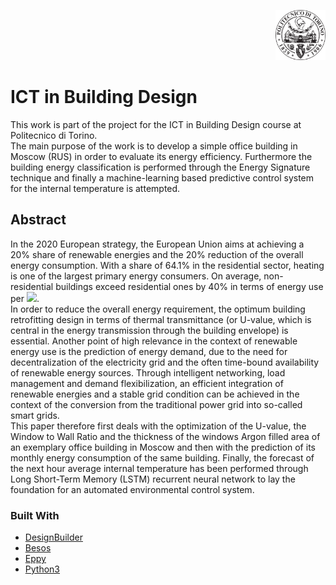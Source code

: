 <p align="right">
<img src="fig/polito.png" alt="Logo" width="80" height="80">
</p>

# ICT in Building Design
This work is part of the project for the ICT in Building Design course at Politecnico di Torino.  
The main purpose of the work is to develop a simple office building in Moscow (RUS) in order to evaluate its energy efficiency. Furthermore the building energy classification is performed through the Energy Signature technique and finally a machine-learning based predictive control system for the internal temperature is attempted. 


<!-- ABSTRACT -->
## Abstract
In the 2020 European strategy, the European Union aims at achieving a 20\% share of renewable energies and the 20\% reduction of the overall energy consumption. With a share of 64.1\% in the residential sector, heating is one of the largest primary energy consumers. On average, non-residential buildings exceed residential ones by 40\% in terms of energy use per <img src="https://render.githubusercontent.com/render/math?math=m^2">.  
In order to reduce the overall energy requirement, the optimum building retrofitting design in terms of thermal transmittance (or U-value, which is central in the energy transmission through the building envelope) is essential. Another point of high relevance in the context of renewable energy use is the prediction of energy demand, due to the need for decentralization of the electricity grid and the often time-bound availability of renewable energy sources. Through intelligent networking, load management and demand flexibilization, an efficient integration of renewable energies and a stable grid condition can be achieved in the context of the conversion from the traditional power grid into so-called smart grids.  
This paper therefore first deals with the optimization of the U-value, the Window to Wall Ratio and the thickness of the windows Argon filled area of an exemplary office building in Moscow and then with the prediction of its monthly energy consumption of the same building. Finally, the forecast of the next hour average internal temperature has been performed through Long Short-Term Memory (LSTM) recurrent neural network to lay the foundation for an automated environmental control system.

### Built With
* [DesignBuilder](http://designbuilderitalia.it/)
* [Besos](https://besos.readthedocs.io/en/stable/)
* [Eppy](https://eppy.readthedocs.io/en/latest/)
* [Python3](https://www.python.org/download/releases/3.0/)
